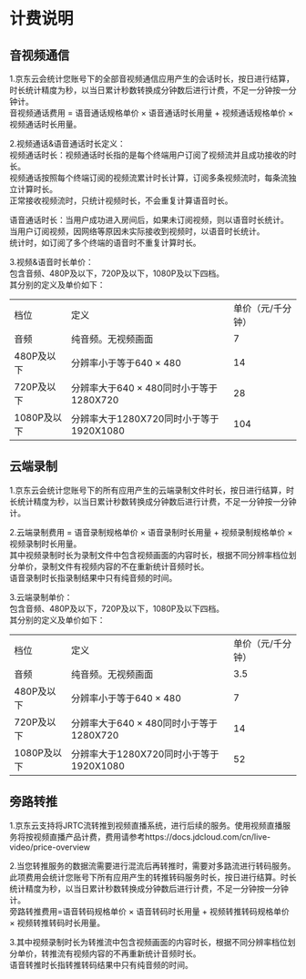 # 计费说明

## 音视频通信  

1.京东云会统计您账号下的全部音视频通信应用产生的会话时长，按日进行结算，时长统计精度为秒，以当日累计秒数转换成分钟数后进行计费，不足一分钟按一分钟计。  
音视频通话费用 = 语音通话规格单价 × 语音通话时长用量 + 视频通话规格单价 × 视频通话时长用量。  

2.视频通话&语音通话时长定义：  
视频通话时长：视频通话时长指的是每个终端用户订阅了视频流并且成功接收的时长。  
视频通话按照每个终端订阅的视频流累计时长计算，订阅多条视频流时，每条流独立计算时长。  
正常接收视频流时，只统计视频时长，不会重复计算语音时长。  

语音通话时长：当用户成功进入房间后，如果未订阅视频，则以语音时长统计。   
当用户订阅视频，因网络等原因未实际接收到视频时，以语音时长统计。  
统计时，如订阅了多个终端的语音时不重复计算时长。  
 
3.视频&语音时长单价：  
包含音频、480P及以下，720P及以下，1080P及以下四档。  
其分别的定义及单价如下：  
<table>
<tr>
    <td>档位<br/>
    <td>定义<br/>  
  <td>单价（元/千分钟）</td>
</tr>
  <tr>
    <td>音频</td>
    <td>纯音频。无视频画面</td>
    <td>7</td>
</tr>
<tr>
    <td>480P及以下</td>
    <td>分辨率小于等于640 × 480</td>
    <td>14</td>
</tr>
<tr>
    <td>720P及以下</td>
    <td>分辨率大于640 × 480同时小于等于1280X720</td>
    <td>28</td>
</tr>
  <tr>
    <td>1080P及以下</td>
    <td>分辨率大于1280X720同时小于等于1920X1080</td>
    <td>104</td>
</tr>
</table>

## 云端录制    
  
1.京东云会统计您账号下的所有应用产生的云端录制文件时长，按日进行结算，时长统计精度为秒，以当日累计秒数转换成分钟数后进行计费，不足一分钟按一分钟计。   

2.云端录制费用 = 语音录制规格单价 × 语音录制时长用量 + 视频录制规格单价 × 视频录制时长用量。      
其中视频录制时长为录制文件中包含视频画面的内容时长，根据不同分辨率档位划分单价，录制文件有视频内容的不在重新统计音频时长。    
语音录制时长指录制结果中只有纯音频的时间。  
  
3.云端录制单价：  
包含音频、480P及以下，720P及以下，1080P及以下四档。  
其分别的定义及单价如下：  
<table>
<tr>
    <td>档位<br/>
    <td>定义<br/>  
  <td>单价（元/千分钟）</td>
</tr>
  <tr>
    <td>音频</td>
    <td>纯音频。无视频画面</td>
    <td>3.5</td>
</tr>
<tr>
    <td>480P及以下</td>
    <td>分辨率小于等于640 × 480</td>
    <td>7</td>
</tr>
<tr>
    <td>720P及以下</td>
    <td>分辨率大于640 × 480同时小于等于1280X720</td>
    <td>14</td>
</tr>
  <tr>
    <td>1080P及以下</td>
    <td>分辨率大于1280X720同时小于等于1920X1080</td>
    <td>52</td>
</tr>
</table>

## 旁路转推 

1.京东云支持将JRTC流转推到视频直播系统，进行后续的服务。使用视频直播服务将按视频直播产品计费，费用请参考https://docs.jdcloud.com/cn/live-video/price-overview  

2.当您转推服务的数据流需要进行混流后再转推时，需要对多路流进行转码服务。  
此项费用会统计您账号下所有应用产生的转推转码服务时长，按日进行结算。时长统计精度为秒，以当日累计秒数转换成分钟数后进行计费，不足一分钟按一分钟计。   
旁路转推费用=语音转码规格单价 × 语音转码时长用量 + 视频转推转码规格单价 × 视频转推转码时长用量。   

3.其中视频录制时长为转推流中包含视频画面的内容时长，根据不同分辨率档位划分单价，转推流有视频内容的不再重新统计音频时长。  
语音转推时长指转推转码结果中只有纯音频的时间。    








